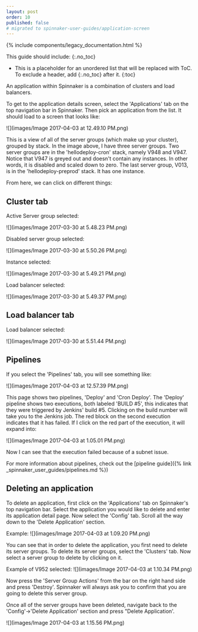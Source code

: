 ```yaml
---
layout: post
order: 10
published: false
# migrated to spinnaker-user-guides/application-screen
---
```


{% include components/legacy_documentation.html %}

This guide should include:
{:.no_toc}
* This is a placeholder for an unordered list that will be replaced with ToC. To exclude a header, add {:.no_toc} after it.
{:toc}

An application within Spinnaker is a combination of clusters and load balancers. 

To get to the application details screen, select the 'Applications' tab on the top navigation bar in Spinnaker. Then pick an application from the list. It should load to a screen that looks like:

![](images/Image 2017-04-03 at 12.49.10 PM.png)

This is a view of all of the server groups (which make up your cluster), grouped by stack. In the image above, I have three server groups. Two server groups are in the 'hellodeploy-cron' stack, namely V948 and V947. Notice that V947 is greyed out and doesn't contain any instances. In other words, it is disabled and scaled down to zero. The last server group, V013, is in the 'hellodeploy-preprod' stack. It has one instance.

From here, we can click on different things:

## Cluster tab
Active Server group selected:

![](images/Image 2017-03-30 at 5.48.23 PM.png)


Disabled server group selected:

![](images/Image 2017-03-30 at 5.50.26 PM.png)


Instance selected:

![](images/Image 2017-03-30 at 5.49.21 PM.png)


Load balancer selected:

![](images/Image 2017-03-30 at 5.49.37 PM.png)


## Load balancer tab

Load balancer selected:

![](images/Image 2017-03-30 at 5.51.44 PM.png)

## Pipelines

If you select the 'Pipelines' tab, you will see something like:

![](images/Image 2017-04-03 at 12.57.39 PM.png)

This page shows two pipelines, 'Deploy' and 'Cron Deploy'. The 'Deploy' pipeline shows two executions, both labeled 'BUILD #5', this indicates that they were triggered by Jenkins' build #5. Clicking on the build number will take you to the Jenkins job. The red block on the second execution indicates that it has failed. If I click on the red part of the execution, it will expand into:

![](images/Image 2017-04-03 at 1.05.01 PM.png)

Now I can see that the execution failed because of a subnet issue.


For more information about pipelines, check out the [pipeline guide]({% link _spinnaker_user_guides/pipelines.md %})


## Deleting an application

To delete an application, first click on the 'Applications' tab on Spinnaker's top navigation bar. Select the application you would like to delete and enter its application detail page. Now select the 'Config' tab. Scroll all the way down to the 'Delete Application' section. 

Example:
![](images/Image 2017-04-03 at 1.09.20 PM.png)

You can see that in order to delete the application, you first need to delete its server groups. To delete its server groups, select the 'Clusters' tab. Now select a server group to delete by clicking on it. 

Example of V952 selected:
![](images/Image 2017-04-03 at 1.10.34 PM.png)

Now press the 'Server Group Actions' from the bar on the right hand side and press 'Destroy'. Spinnaker will always ask you to confirm that you are going to delete this server group. 

Once all of the server groups have been deleted, navigate back to the 'Config'->'Delete Application' section and press "Delete Application'. 

![](images/Image 2017-04-03 at 1.15.56 PM.png)
